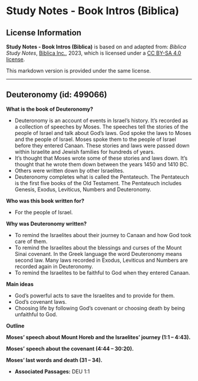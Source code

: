# Study Notes - Book Intros (Biblica)

## License Information

**Study Notes - Book Intros (Biblica)** is based on and adapted from: _Biblica Study Notes_, [Biblica Inc.](https://www.biblica.com/), 2023, which is licensed under a [CC BY-SA 4.0 license](https://creativecommons.org/licenses/by-sa/4.0/legalcode.en).

This markdown version is provided under the same license.



--------------------------------

## Deuteronomy (id: 499066)

**What is the book of Deuteronomy?**

* Deuteronomy is an account of events in Israel’s history. It’s recorded as a collection of speeches by Moses. The speeches tell the stories of the people of Israel and talk about God’s laws. God spoke the laws to Moses and the people of Israel. Moses spoke them to the people of Israel before they entered Canaan. These stories and laws were passed down within Israelite and Jewish families for hundreds of years.
* It’s thought that Moses wrote some of these stories and laws down. It’s thought that he wrote them down between the years 1450 and 1410 BC.
* Others were written down by other Israelites.
* Deuteronomy completes what is called the Pentateuch. The Pentateuch is the first five books of the Old Testament. The Pentateuch includes Genesis, Exodus, Leviticus, Numbers and Deuteronomy.

**Who was this book written for?**

* For the people of Israel.

**Why was Deuteronomy written?**

* To remind the Israelites about their journey to Canaan and how God took care of them.
* To remind the Israelites about the blessings and curses of the Mount Sinai covenant. In the Greek language the word Deuteronomy means second law. Many laws recorded in Exodus, Leviticus and Numbers are recorded again in Deuteronomy.
* To remind the Israelites to be faithful to God when they entered Canaan.

**Main ideas**

* God’s powerful acts to save the Israelites and to provide for them.
* God’s covenant laws.
* Choosing life by following God’s covenant or choosing death by being unfaithful to God.

**Outline**

**Moses’ speech about Mount Horeb and the Israelites’ journey (1:1 – 4:43\).**

**Moses’** **speech about the covenant (4:44 – 30:20\).**

**Moses’ last words and death (31 – 34\).**

* **Associated Passages:** DEU 1:1

